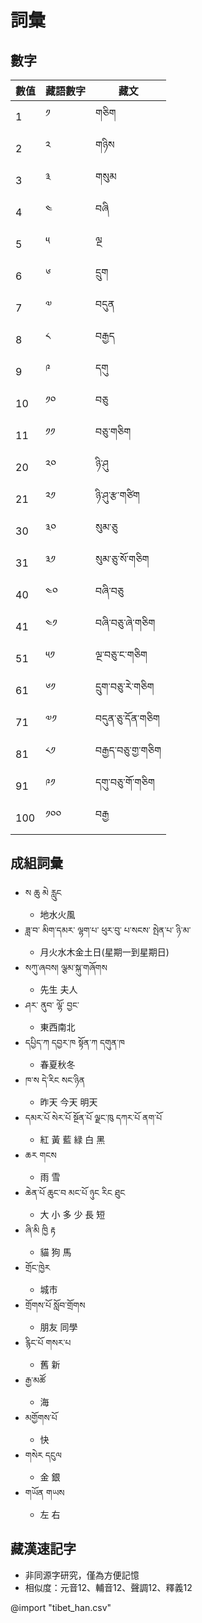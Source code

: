 # 詞彙
## 數字

數值|藏語數字|藏文
--|--|--
1|༡|གཅིག
2|༢|གཉིས
3|༣|གསུམ
4|༤|བཞི
5|༥|ལྔ
6|༦|དྲུག
7|༧|བདུན
8|༨|བརྒྱད
9|༩|དགུ
10|༡༠|བཅུ
11|༡༡|བཅུ་གཅིག
20|༢༠|ཉི་ཤུ
21|༢༡|ཉི་ཤུ་རྩ་གཙིག
30|༣༠|སུམ་ཅུ
31|༣༡|སུམ་ཅུ་སོ་གཅིག
40|༤༠|བཞི་བཅུ
41|༤༡|བཞི་བཅུ་ཞེ་གཅིག
51|༥༡|ལྔ་བཅུ་ང་གཅིག
61|༦༡|དྲུག་བཅུ་རེ་གཅིག
71|༧༡|བདུན་ཅུ་དོན་གཅིག
81|༨༡|བརྒྱད་བཅུ་གྱ་གཅིག
91|༩༡|དགུ་བཅུ་གོ་གཅིག
100|༡༠༠|བརྒྱ

## 成組詞彙
- ས ཆུ མེ རླུང
  - 地水火風
- ཟླ་བ་ མིག་དམར་ ལྷག་པ་ ཕུར་བུ་ པ་སངས་ སྤེན་པ་ ཉི་མ་
  - 月火水木金土日(星期一到星期日) 
- སཀུ་ཞབས། ལྕམ་སྐུ་གཞོགས
  - 先生 夫人
- ཤར་ ནུབ་ ལྷོ་ བྱང་
  - 東西南北
- དཔྱིད་ཀ དབྱར་ཁ སྟོན་ཀ དགུན་ཁ
  - 春夏秋冬
- ཁ་ས དེ་རིང སང་ཉིན
  - 昨天 今天 明天
- དམར་པོ སེར་པོ སྔོན་པོ ལྗང་ཁུ དཀར་པོ ནག་པོ
  - 紅 黃 藍 緑 白 黑
- ཆར གངས
  - 雨 雪
- ཆེན་པོ ཆུང་བ མང་པོ ཉུང རིང ཐུང
  - 大 小 多 少 長 短
- ཞི་མི ཁྱི རྟ
  - 貓 狗 馬
- གྲོང་ཁྱེར
  - 城市
- གྲོགས་པོ སློབ་གྲོགས
  - 朋友 同學
- རྙིང་པོ གསར་པ
  - 舊 新
- རྒྱ་མཚོ
  - 海
- མགྱོགས་པོ
  - 快
- གསེར དངུལ
  - 金 銀
- གཡོན གཡས
  - 左 右

## 藏漢速記字
- 非同源字研究，僅為方便記憶
- 相似度：元音12、輔音12、聲調12、釋義12

@import "tibet_han.csv"